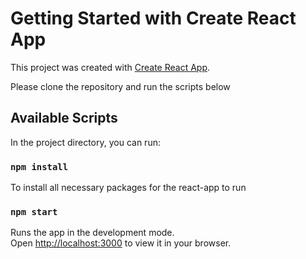 # Getting Started with Create React App

This project was created with [Create React App](https://github.com/facebook/create-react-app).

Please clone the repository and run the scripts below

## Available Scripts

In the project directory, you can run:

###  `npm install`
To install all necessary packages for the react-app to run

### `npm start`

Runs the app in the development mode.\
Open [http://localhost:3000](http://localhost:3000) to view it in your browser.
